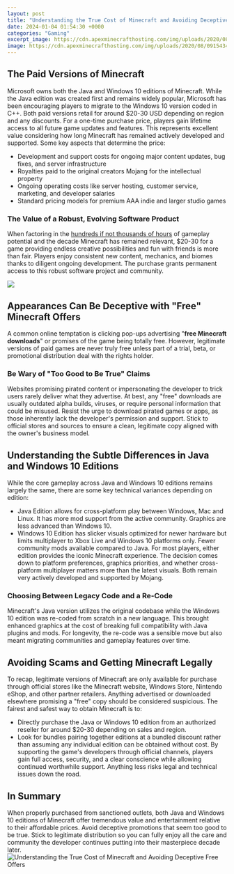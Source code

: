 ```yaml
---
layout: post
title: "Understanding the True Cost of Minecraft and Avoiding Deceptive Free Offers"
date: 2024-01-04 01:54:30 +0000
categories: "Gaming"
excerpt_image: https://cdn.apexminecrafthosting.com/img/uploads/2020/08/09154340/buy-minecraft.png
image: https://cdn.apexminecrafthosting.com/img/uploads/2020/08/09154340/buy-minecraft.png
---
```


## The Paid Versions of Minecraft
Microsoft owns both the Java and Windows 10 editions of Minecraft. While the Java edition was created first and remains widely popular, Microsoft has been encouraging players to migrate to the Windows 10 version coded in C++. Both paid versions retail for around $20-30 USD depending on region and any discounts. 
For a one-time purchase price, players gain lifetime access to all future game updates and features. This represents excellent value considering how long Minecraft has remained actively developed and supported. Some key aspects that determine the price:
- Development and support costs for ongoing major content updates, bug fixes, and server infrastructure 
- Royalties paid to the original creators Mojang for the intellectual property
- Ongoing operating costs like server hosting, customer service, marketing, and developer salaries
- Standard pricing models for premium AAA indie and larger studio games
### The Value of a Robust, Evolving Software Product
When factoring in the [hundreds if not thousands of hours](https://fistore.mysenprints.com/collection/abundis) of gameplay potential and the decade Minecraft has remained relevant, $20-30 for a game providing endless creative possibilities and fun with friends is more than fair. Players enjoy consistent new content, mechanics, and biomes thanks to diligent ongoing development. The purchase grants permanent access to this robust software project and community.

![](https://www.lihpao.com/wp-content/uploads/2023/01/how-much-does-minecraft-cost-on-pc.jpg)
## Appearances Can Be Deceptive with "Free" Minecraft Offers 
A common online temptation is clicking pop-ups advertising "**free Minecraft downloads**" or promises of the game being totally free. However, legitimate versions of paid games are never truly free unless part of a trial, beta, or promotional distribution deal with the rights holder. 
### Be Wary of "Too Good to Be True" Claims 
Websites promising pirated content or impersonating the developer to trick users rarely deliver what they advertise. At best, any "free" downloads are usually outdated alpha builds, viruses, or require personal information that could be misused. 
Resist the urge to download pirated games or apps, as those inherently lack the developer's permission and support. Stick to official stores and sources to ensure a clean, legitimate copy aligned with the owner's business model.
## Understanding the Subtle Differences in Java and Windows 10 Editions
While the core gameplay across Java and Windows 10 editions remains largely the same, there are some key technical variances depending on edition:
- Java Edition allows for cross-platform play between Windows, Mac and Linux. It has more mod support from the active community. Graphics are less advanced than Windows 10.
- Windows 10 Edition has slicker visuals optimized for newer hardware but limits multiplayer to Xbox Live and Windows 10 platforms only. Fewer community mods available compared to Java. 
For most players, either edition provides the iconic Minecraft experience. The decision comes down to platform preferences, graphics priorities, and whether cross-platform multiplayer matters more than the latest visuals. Both remain very actively developed and supported by Mojang.
### Choosing Between Legacy Code and a Re-Code 
Minecraft's Java version utilizes the original codebase while the Windows 10 edition was re-coded from scratch in a new language. This brought enhanced graphics at the cost of breaking full compatibility with Java plugins and mods. For longevity, the re-code was a sensible move but also meant migrating communities and gameplay features over time.
## Avoiding Scams and Getting Minecraft Legally
To recap, legitimate versions of Minecraft are only available for purchase through official stores like the Minecraft website, Windows Store, Nintendo eShop, and other partner retailers. Anything advertised or downloaded elsewhere promising a "free" copy should be considered suspicious.
The fairest and safest way to obtain Minecraft is to:
- Directly purchase the Java or Windows 10 edition from an authorized reseller for around $20-30 depending on sales and region. 
- Look for bundles pairing together editions at a bundled discount rather than assuming any individual edition can be obtained without cost.
By supporting the game's developers through official channels, players gain full access, security, and a clear conscience while allowing continued worthwhile support. Anything less risks legal and technical issues down the road.
## In Summary
When properly purchased from sanctioned outlets, both Java and Windows 10 editions of Minecraft offer tremendous value and entertainment relative to their affordable prices. Avoid deceptive promotions that seem too good to be true. Stick to legitimate distribution so you can fully enjoy all the care and community the developer continues putting into their masterpiece decade later.
![Understanding the True Cost of Minecraft and Avoiding Deceptive Free Offers](https://cdn.apexminecrafthosting.com/img/uploads/2020/08/09154340/buy-minecraft.png)